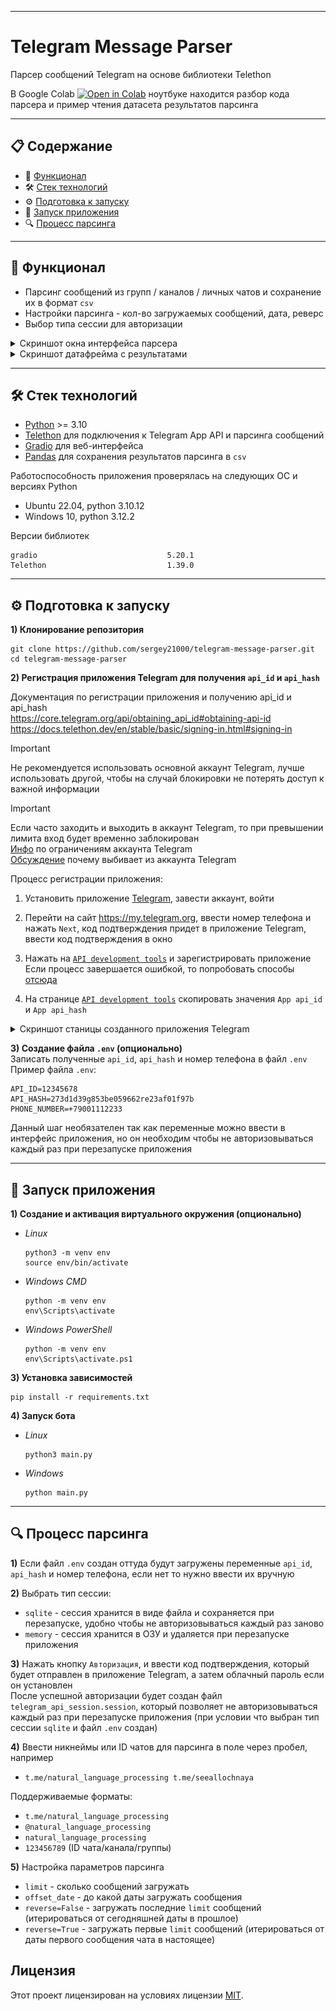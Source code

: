 

---
# Telegram Message Parser

Парсер сообщений Telegram на основе библиотеки Telethon

В Google Colab <a href="https://colab.research.google.com/drive/1sRmajP1fmTdN6WqxIWy1F7fBXSg4ZelD"><img src="https://img.shields.io/static/v1?message=Open%20in%20Colab&logo=googlecolab&labelColor=5c5c5c&color=0f80c1&label=%20" alt="Open in Colab"></a> ноутбуке находится разбор кода парсера и пример чтения датасета результатов парсинга


---
## 📋 Содержание

- 🚀 [Функционал](#-Функционал)
- 🛠 [Стек технологий](#-Стек-технологий)
- ⚙️ [Подготовка к запуску](#-Подготовка-к-запуску)
- 🐍 [Запуск приложения](#-Запуск-приложения)
- 🔍 [Процесс парсинга](#-Процесс-парсинга)

---
## 🚀 Функционал

- Парсинг сообщений из групп / каналов / личных чатов и сохранение их в формат `csv`
- Настройки парсинга - кол-во загружаемых сообщений, дата, реверс
- Выбор типа сессии для авторизации


<details>
<summary>Скриншот окна интерфейса парсера</summary>

![Рассылка](./screenshots/interface.png)
</details>

<details>
<summary>Скриншот датафрейма с результатами</summary>

![Рассылка](./screenshots/df_parse_result.png)
</details>



---
## 🛠 Стек технологий

- [Python](https://www.python.org/) >= 3.10
- [Telethon](https://github.com/LonamiWebs/Telethon) для подключения к Telegram App API и парсинга сообщений
- [Gradio](https://github.com/gradio-app/gradio) для веб-интерфейса
- [Pandas](https://github.com/pandas-dev/pandas) для сохранения результатов парсинга в `csv`

Работоспособность приложения проверялась на следующих ОС и версиях Python
- Ubuntu 22.04, python 3.10.12
- Windows 10, python 3.12.2

Версии библиотек
```
gradio                             5.20.1
Telethon                           1.39.0
```


---
## ⚙️ Подготовка к запуску


**1) Клонирование репозитория**  
```
git clone https://github.com/sergey21000/telegram-message-parser.git
cd telegram-message-parser
```


**2) Регистрация приложения Telegram для получения `api_id` и `api_hash`**

Документация по регистрации приложения и получению api_id и api_hash  
https://core.telegram.org/api/obtaining_api_id#obtaining-api-id
https://docs.telethon.dev/en/stable/basic/signing-in.html#signing-in

> [!IMPORTANT]  
> Не рекомендуется использовать основной аккаунт Telegram, лучше использовать другой, чтобы на случай блокировки не потерять доступ к важной информации

> [!IMPORTANT]  
> Если часто заходить и выходить в аккаунт Telegram, то при превышении лимита вход будет временно заблокирован  
[Инфо](https://docs.telethon.dev/en/stable/quick-references/faq.html#my-account-was-deleted-limited-when-using-the-library) по ограничениям аккаунта Telegram  
[Обсуждение](https://github.com/LonamiWebs/Telethon/issues/4051) почему выбивает из аккаунта Telegram

Процесс регистрации приложения:

1. Установить приложение [Telegram](https://telegram.org/), завести аккаунт, войти

2. Перейти на сайт https://my.telegram.org, ввести номер телефона и нажать `Next`, код подтверждения придет в приложение Telegram, ввести код подтверждения в окно

3. Нажать на [`API development tools`](https://my.telegram.org/apps) и зарегистрировать приложение  
Если процесс завершается ошибкой, то попробовать способы [отсюда](https://stackoverflow.com/questions/38104560/telegram-api-create-new-application-error/74973071#74973071)  

4. На странице [`API development tools`](https://my.telegram.org/apps) скопировать значения `App api_id` и `App api_hash`


<details>
<summary>Скриншот станицы созданного приложения Telegram</summary>

![Рассылка](./screenshots/telegram_app.png)
</details>


**3) Создание файла `.env` (опционально)**  
Записать полученные `api_id`, `api_hash` и номер телефона в файл `.env`  
Пример файла `.env`:
```
API_ID=12345678
API_HASH=273d1d39g853be059662re23af01f97b
PHONE_NUMBER=+79001112233
```
Данный шаг необязателен так как переменные можно ввести в интерфейс приложения, но он необходим чтобы не авторизовываться каждый раз при перезапуске приложения


---
## 🐍 Запуск приложения

**1) Создание и активация виртуального окружения (опционально)**

- *Linux*
  ```
  python3 -m venv env
  source env/bin/activate
  ```

- *Windows CMD*
  ```
  python -m venv env
  env\Scripts\activate
  ```

- *Windows PowerShell*
  ```
  python -m venv env
  env\Scripts\activate.ps1
  ```

**3) Установка зависимостей**  

```
pip install -r requirements.txt
```

**4) Запуск бота**  

- *Linux*
  ```
  python3 main.py
  ```

- *Windows*
  ```
  python main.py
  ```


---
## 🔍 Процесс парсинга

**1)** Если файл `.env` создан оттуда будут загружены переменные `api_id`, `api_hash` и номер телефона, если нет то нужно ввести их вручную  

**2)** Выбрать тип сессии:
- `sqlite` - сессия хранится в виде файла и сохраняется при перезапуске, удобно чтобы не авторизовываться каждый раз заново
- `memory` - сессия хранится в ОЗУ и удаляется при перезапуске приложения

**3)** Нажать кнопку `Авторизация`, и ввести код подтверждения, который будет отправлен в приложение Telegram, а затем облачный пароль если он установлен  
После успешной авторизации будет создан файл `telegram_api_session.session`, который позволяет не авторизовываться каждый раз при перезапуске приложения (при условии что выбран тип сессии `sqlite` и файл `.env` создан)

**4)** Ввести никнеймы или ID чатов для парсинга в поле через пробел, например 
- `t.me/natural_language_processing t.me/seeallochnaya`

Поддерживаемые форматы:
- `t.me/natural_language_processing`
- `@natural_language_processing`
- `natural_language_processing`
- `123456789` (ID чата/канала/группы)

**5)** Настройка параметров парсинга

- `limit` - сколько сообщений загружать
- `offset_date` - до какой даты загружать сообщения
- `reverse=False` - загружать последние `limit` сообщений (итерироваться от сегодняшней даты в прошлое)
- `reverse=True` - загружать первые `limit` сообщений (итерироваться от даты первого сообщения чата в настоящее)


## Лицензия

Этот проект лицензирован на условиях лицензии [MIT](./LICENSE).
